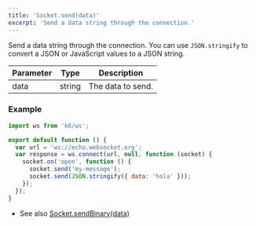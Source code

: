 ```yaml
---
title: 'Socket.send(data)'
excerpt: 'Send a data string through the connection.'
---
```


Send a data string through the connection. 
You can use `JSON.stringify` to convert a JSON or JavaScript values to a JSON string.

| Parameter | Type   | Description       |
| --------- | ------ | ----------------- |
| data      | string | The data to send. |

### Example

<CodeGroup labels={[]}>

```javascript
import ws from 'k6/ws';

export default function () {
  var url = 'ws://echo.websocket.org';
  var response = ws.connect(url, null, function (socket) {
    socket.on('open', function () {
      socket.send('my-message');
      socket.send(JSON.stringify({ data: 'hola' }));
    });
  });
}
```

</CodeGroup>

- See also [Socket.sendBinary(data)](/javascript-api/v0-32/k6-ws/socket/socket-sendbinary-data)

